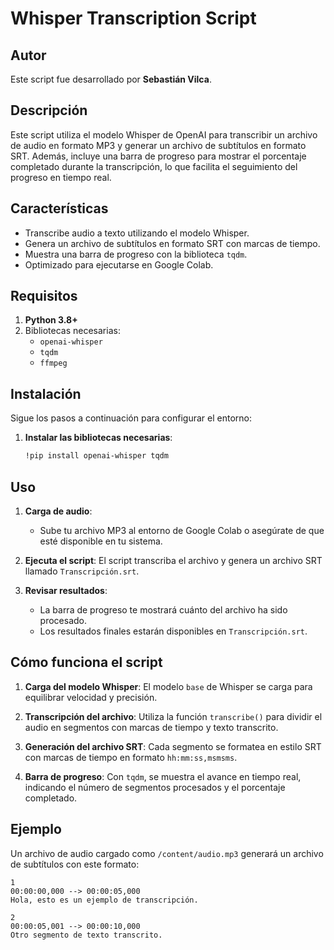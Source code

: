 # Whisper Transcription Script

## Autor
Este script fue desarrollado por **Sebastián Vilca**.

## Descripción
Este script utiliza el modelo Whisper de OpenAI para transcribir un archivo de audio en formato MP3 y generar un archivo de subtítulos en formato SRT. Además, incluye una barra de progreso para mostrar el porcentaje completado durante la transcripción, lo que facilita el seguimiento del progreso en tiempo real.

## Características
- Transcribe audio a texto utilizando el modelo Whisper.
- Genera un archivo de subtítulos en formato SRT con marcas de tiempo.
- Muestra una barra de progreso con la biblioteca `tqdm`.
- Optimizado para ejecutarse en Google Colab.

## Requisitos
1. **Python 3.8+**
2. Bibliotecas necesarias:
   - `openai-whisper`
   - `tqdm`
   - `ffmpeg`

## Instalación
Sigue los pasos a continuación para configurar el entorno:

1. **Instalar las bibliotecas necesarias**:
   ```bash
   !pip install openai-whisper tqdm
   ```

## Uso
1. **Carga de audio**:
   - Sube tu archivo MP3 al entorno de Google Colab o asegúrate de que esté disponible en tu sistema.

2. **Ejecuta el script**:
   El script transcriba el archivo y genera un archivo SRT llamado `Transcripción.srt`.

3. **Revisar resultados**:
   - La barra de progreso te mostrará cuánto del archivo ha sido procesado.
   - Los resultados finales estarán disponibles en `Transcripción.srt`.

## Cómo funciona el script
1. **Carga del modelo Whisper**:
   El modelo `base` de Whisper se carga para equilibrar velocidad y precisión.

2. **Transcripción del archivo**:
   Utiliza la función `transcribe()` para dividir el audio en segmentos con marcas de tiempo y texto transcrito.

3. **Generación del archivo SRT**:
   Cada segmento se formatea en estilo SRT con marcas de tiempo en formato `hh:mm:ss,msmsms`.

4. **Barra de progreso**:
   Con `tqdm`, se muestra el avance en tiempo real, indicando el número de segmentos procesados y el porcentaje completado.

## Ejemplo
Un archivo de audio cargado como `/content/audio.mp3` generará un archivo de subtítulos con este formato:

```
1
00:00:00,000 --> 00:00:05,000
Hola, esto es un ejemplo de transcripción.

2
00:00:05,001 --> 00:00:10,000
Otro segmento de texto transcrito.
```



